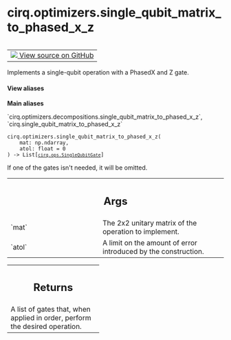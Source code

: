<div itemscope itemtype="http://developers.google.com/ReferenceObject">
<meta itemprop="name" content="cirq.optimizers.single_qubit_matrix_to_phased_x_z" />
<meta itemprop="path" content="Stable" />
</div>

# cirq.optimizers.single_qubit_matrix_to_phased_x_z

<!-- Insert buttons and diff -->

<table class="tfo-notebook-buttons tfo-api" align="left">

<td>
  <a target="_blank" href="https://github.com/quantumlib/cirq/tree/master/cirq/optimizers/decompositions.py">
    <img src="https://www.tensorflow.org/images/GitHub-Mark-32px.png" />
    View source on GitHub
  </a>
</td>
</table>



Implements a single-qubit operation with a PhasedX and Z gate.

<section class="expandable">
  <h4 class="showalways">View aliases</h4>
  <p>
<b>Main aliases</b>
<p>`cirq.optimizers.decompositions.single_qubit_matrix_to_phased_x_z`, `cirq.single_qubit_matrix_to_phased_x_z`</p>
</p>
</section>

<pre class="devsite-click-to-copy prettyprint lang-py tfo-signature-link">
<code>cirq.optimizers.single_qubit_matrix_to_phased_x_z(
    mat: np.ndarray,
    atol: float = 0
) -> List[<a href="../../cirq/ops/SingleQubitGate.md"><code>cirq.ops.SingleQubitGate</code></a>]
</code></pre>



<!-- Placeholder for "Used in" -->

If one of the gates isn't needed, it will be omitted.

<!-- Tabular view -->
 <table class="responsive fixed orange">
<colgroup><col width="214px"><col></colgroup>
<tr><th colspan="2"><h2 class="add-link">Args</h2></th></tr>

<tr>
<td>
`mat`
</td>
<td>
The 2x2 unitary matrix of the operation to implement.
</td>
</tr><tr>
<td>
`atol`
</td>
<td>
A limit on the amount of error introduced by the
construction.
</td>
</tr>
</table>



<!-- Tabular view -->
 <table class="responsive fixed orange">
<colgroup><col width="214px"><col></colgroup>
<tr><th colspan="2"><h2 class="add-link">Returns</h2></th></tr>
<tr class="alt">
<td colspan="2">
A list of gates that, when applied in order, perform the desired
operation.
</td>
</tr>

</table>

